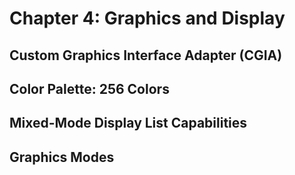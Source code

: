 # Chapter 4: Graphics and Display

## Custom Graphics Interface Adapter (CGIA)

## Color Palette: 256 Colors

## Mixed-Mode Display List Capabilities

## Graphics Modes
